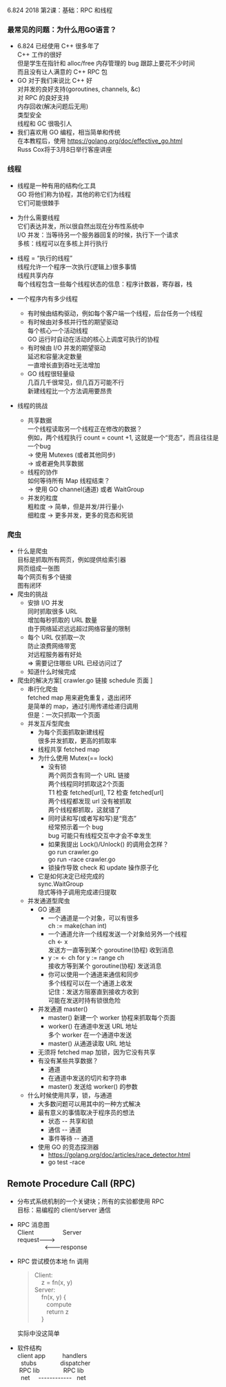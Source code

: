 6.824 2018 第2课：基础：RPC 和线程

### 最常见的问题：为什么用GO语言？
* 6.824 已经使用 C++ 很多年了   
  C++ 工作的很好    
  但是学生在指针和 alloc/free 内存管理的 bug 跟踪上要花不少时间     
  而且没有让人满意的 C++ RPC 包     
* GO 对于我们来说比 C++ 好  
  对并发的良好支持(goroutines, channels, &c)    
  对 RPC 的良好支持     
  内存回收(解决问题后无用)  
  类型安全  
  线程和 GC 很吸引人
* 我们喜欢用 GO 编程，相当简单和传统    
  在本教程后，使用 https://golang.org/doc/effective_go.html     
  Russ Cox将于3月8日举行客座讲座

### 线程

   * 线程是一种有用的结构化工具   
    GO 将他们称为协程，其他的称它们为线程    
    它们可能很棘手

   * 为什么需要线程     
   它们表达并发，所以很自然出现在分布性系统中   
   I/O 并发：当等待另一个服务器回复的时候，执行下一个请求   
   多核：线程可以在多核上并行执行

   * 线程 = “执行的线程”    
   线程允许一个程序一次执行(逻辑上)很多事情     
   线程共享内存     
   每个线程包含一些每个线程状态的信息：程序计数器，寄存器，栈
   
   * 一个程序内有多少线程   
        * 有时候由结构驱动，例如每个客户端一个线程，后台任务一个线程   
        * 有时候由对多核并行性的期望驱动   
        每个核心一个活动线程    
        GO 运行时自动在活动的核心上调度可执行的协程    
        * 有时候由 I/O 并发的期望驱动   
         延迟和容量决定数量     
         一直增长直到吞吐无法增加   
        * GO 线程很轻量级     
        几百几千很常见，但几百万可能不行    
        新建线程比一个方法调用要昂贵    
* 线程的挑战
    * 共享数据  
        一个线程读取另一个线程正在修改的数据？  
        例如，两个线程执行 count = count +1, 这就是一个“竞态”，而且往往是一个bug    
        -> 使用 Mutexes (或者其他同步)  
        -> 或者避免共享数据 
    * 线程的协作    
        如何等待所有 Map 线程结束？     
        -> 使用 GO channel(通道) 或者 WaitGroup
    * 并发的粒度    
        粗粒度 -> 简单，但是并发/并行量小   
        细粒度 -> 更多并发，更多的竞态和死锁
### 爬虫
* 什么是爬虫    
目标是抓取所有网页，例如提供给索引器        
网页组成一张图  
每个网页有多个链接  
图有闭环
* 爬虫的挑战
    * 安排 I/O 并发     
    同时抓取很多 URL    
    增加每秒抓取的 URL 数量     
    由于网络延迟远远超过网络容量的限制      
    * 每个 URL 仅抓取一次   
    防止浪费网络带宽    
    对远程服务器有好处  
    => 需要记住哪些 URL 已经访问过了
    * 知道什么时候完成
* 爬虫的解决方案[ crawler.go 链接 schedule 页面 ]
    * 串行化爬虫    
fetched map 用来避免重复，退出闭环    
是简单的 map，通过引用传递给递归调用    
但是：一次只抓取一个页面
    * 并发互斥型爬虫
        * 为每个页面抓取新建线程    
        很多并发抓取，更高的抓取率
        * 线程共享 fetched map
        * 为什么使用 Mutex(== lock)
            * 没有锁    
            两个网页含有同一个 URL 链接     
            两个线程同时抓取这2个页面   
            T1 检查 fetched[url], T2 检查 fetched[url]   
            两个线程都发现 url 没有被抓取     
            两个线程都抓取，这就错了
            * 同时读和写(或者写和写)是“竞态”    
            经常预示着一个 bug  
            bug 可能只有线程交互中才会不幸发生
            * 如果我提出 Lock()/Unlock() 的调用会怎样？     
            go run crawler.go   
            go run -race crawler.go 
            * 锁操作导致 check 和 update 操作原子化
        * 它是如何决定已经完成的    
        sync.WaitGroup  
        隐式等待子调用完成递归提取
    * 并发通道型爬虫
        * GO 通道
            * 一个通道是一个对象，可以有很多    
                ch := make(chan int)
            * 一个通道允许一个线程发送一个对象给另外一个线程    
                ch <- x     
                发送方一直等到某个 goroutine(协程) 收到消息
            *  y := <- ch
                 for y := range ch  
               接收方等到某个 goroutine(协程) 发送消息
            * 你可以使用一个通道来通信和同步    
            多个线程可以在一个通道上收发    
            记住：发送方阻塞直到接收方收到  
            可能在发送时持有锁很危险    
        * 并发通道 master()
            * master() 新建一个 worker 协程来抓取每个页面
            * worker() 在通道中发送 URL 地址    
                多个 worker 在一个通道中发送
            * master() 从通道读取 URL 地址
        * 无须将 fetched map 加锁，因为它没有共享
        * 有没有某些共享数据？
            * 通道
            * 在通道中发送的切片和字符串
            * master() 发送给 worker() 的参数
    * 什么时候使用共享，锁，与通道
        * 大多数问题可以用其中的一种方式解决
        * 最有意义的事情取决于程序员的想法
            * 状态 -- 共享和锁
            * 通信 -- 通道
            * 事件等待 -- 通道
        * 使用 GO 的竞态探测器
            * https://golang.org/doc/articles/race_detector.html
            * go test -race

## Remote Procedure Call (RPC) 

* 分布式系统机制的一个关键块；所有的实验都使用 RPC  
    目标：易编程的 client/server 通信

* RPC 消息图    
    Client         &nbsp; &nbsp;  &nbsp; &nbsp;   &nbsp; &nbsp;  &nbsp; &nbsp;   Server       
    request--->     
      &nbsp; &nbsp;  &nbsp; &nbsp;   &nbsp; &nbsp;  &nbsp; &nbsp;    <---response 
* RPC 尝试模仿本地 fn 调用      
    > Client:       
      &nbsp; &nbsp;  z = fn(x, y)    
     Server:    
      &nbsp; &nbsp;  fn(x, y) {  
      &nbsp; &nbsp;&nbsp; &nbsp;   compute   
      &nbsp; &nbsp;&nbsp; &nbsp;   return z  
      &nbsp; &nbsp;  }   

    实际中没这简单
* 软件结构  
     client app  &nbsp; &nbsp;&nbsp;&nbsp; &nbsp;&nbsp;       handlers    
   &nbsp; stubs   &nbsp; &nbsp;&nbsp;&nbsp; &nbsp;&nbsp;&nbsp; &nbsp;&nbsp;        dispatcher  
   &nbsp;RPC lib  &nbsp; &nbsp;&nbsp;&nbsp; &nbsp;&nbsp;&nbsp; &nbsp;&nbsp;         RPC lib    
   &nbsp;  net  &nbsp; &nbsp;&nbsp;------------&nbsp; &nbsp;net